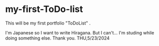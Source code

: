 # my-first-ToDo-list

This will be my first portfolio "ToDoList" .

I'm Japanese so I want to write Hiragana.
But I can't...
I'm studing while doing something else.
Thank you.
THU,5/23/2024
